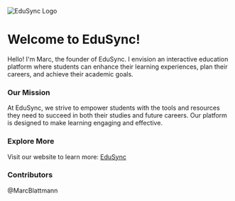 ![EduSync Logo](https://github.com/user-attachments/assets/13263439-8a1f-42d4-8c77-c3ca1bba585b)

# Welcome to EduSync!

Hello! I'm Marc, the founder of EduSync. I envision an interactive education platform where students can enhance their learning experiences, plan their careers, and achieve their academic goals.

### Our Mission

At EduSync, we strive to empower students with the tools and resources they need to succeed in both their studies and future careers. Our platform is designed to make learning engaging and effective.

### Explore More

Visit our website to learn more: [EduSync](https://www.edusync.info/)

### Contributors
@MarcBlattmann